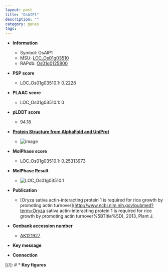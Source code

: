 ```yaml
---
layout: post
title: "OsAIP1"
description: ""
category: genes
tags: 
---
```


* **Information**  
    + Symbol: OsAIP1  
    + MSU: [LOC_Os01g03510](http://rice.plantbiology.msu.edu/cgi-bin/ORF_infopage.cgi?orf=LOC_Os01g03510)  
    + RAPdb: [Os01g0125800](http://rapdb.dna.affrc.go.jp/viewer/gbrowse_details/irgsp1?name=Os01g0125800)  

* **PSP score**  
    + LOC_Os01g03510.1: 0.2228 

* **PLAAC score**  
    + LOC_Os01g03510.1: 0 

* **pLDDT score**
    + 94.18

* **[Protein Structure from AlphaFold and UniProt](https://www.uniprot.org/uniprotkb/Q9AWU6/entry#structure)**
    + ![image](https://ricepsp.github.io/images/Q9/AF-Q9AWU6-F1.png)

* **MolPhase score**
    + LOC_Os01g03510.1: 0.25313973

* **MolPhase Result**
    + ![LOC_Os01g03510.1](https://304243504.github.io/Pictures/LOC_Os01g/LOC_Os01g03510.1.png)

* **Publication**  
    + [Oryza sativa actin-interacting protein 1 is required for rice growth by promoting actin turnover](http://www.ncbi.nlm.nih.gov/pubmed?term=Oryza sativa actin-interacting protein 1 is required for rice growth by promoting actin turnover%5BTitle%5D), 2013, Plant J.

* **Genbank accession number**  
    + [AK121927](http://www.ncbi.nlm.nih.gov/nuccore/AK121927)

* **Key message**  

* **Connection**  

[//]: # * **Key figures**  


